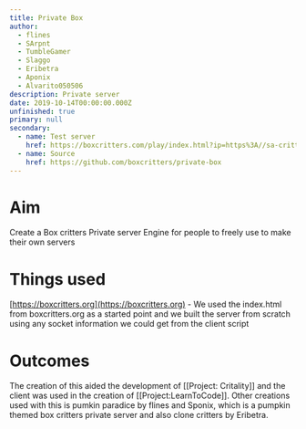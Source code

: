 ```yaml
---
title: Private Box
author:
  - flines
  - SArpnt
  - TumbleGamer
  - Slaggo
  - Eribetra
  - Aponix
  - Alvarito050506
description: Private server
date: 2019-10-14T00:00:00.000Z
unfinished: true
primary: null
secondary:
  - name: Test server
    href: https://boxcritters.com/play/index.html?ip=https%3A//sa-critters.herokuapp.com/
  - name: Source
    href: https://github.com/boxcritters/private-box
---
```

# Aim
Create a Box critters Private server Engine for people to freely use to make their own servers
# Things used
[https://boxcritters.org](https://boxcritters.org)  - We used the index.html from boxcritters.org as a started point and we built the server from scratch using any socket information we could get from the client script
# Outcomes
The creation of this aided the development of [[Project: Critality]]
and the client was used in the creation of [[Project:LearnToCode]].
Other creations used with this is pumkin paradice by flines and Sponix, which is a pumpkin themed box critters private server and also clone critters by Eribetra.
